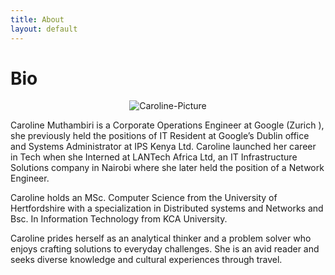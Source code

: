 ```yaml
---
title: About
layout: default
---
```

# Bio

<p align="center">
  <img src="https://ofmyfavourite.com/wp-content/uploads/2020/06/caroline-m-e1591195097380.png" alt="Caroline-Picture">
</p>


Caroline Muthambiri is a Corporate Operations Engineer at Google (Zurich ), she previously held the positions of  IT Resident at Google’s  Dublin office and Systems Administrator at IPS Kenya Ltd. Caroline launched her career in Tech when she Interned at LANTech Africa Ltd, an IT Infrastructure Solutions company in Nairobi  where she later held the position of a Network Engineer.

Caroline holds an MSc. Computer Science from the University of Hertfordshire with a specialization in Distributed systems and Networks and Bsc. In Information Technology from KCA University.

Caroline prides herself as an analytical thinker and a problem solver who enjoys crafting solutions to everyday challenges. She is an avid reader and seeks diverse knowledge and cultural experiences through travel.
